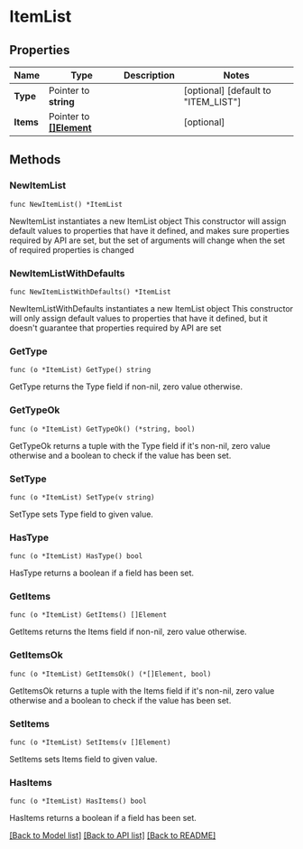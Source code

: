 # ItemList

## Properties

Name | Type | Description | Notes
------------ | ------------- | ------------- | -------------
**Type** | Pointer to **string** |  | [optional] [default to "ITEM_LIST"]
**Items** | Pointer to [**[]Element**](Element.md) |  | [optional] 

## Methods

### NewItemList

`func NewItemList() *ItemList`

NewItemList instantiates a new ItemList object
This constructor will assign default values to properties that have it defined,
and makes sure properties required by API are set, but the set of arguments
will change when the set of required properties is changed

### NewItemListWithDefaults

`func NewItemListWithDefaults() *ItemList`

NewItemListWithDefaults instantiates a new ItemList object
This constructor will only assign default values to properties that have it defined,
but it doesn't guarantee that properties required by API are set

### GetType

`func (o *ItemList) GetType() string`

GetType returns the Type field if non-nil, zero value otherwise.

### GetTypeOk

`func (o *ItemList) GetTypeOk() (*string, bool)`

GetTypeOk returns a tuple with the Type field if it's non-nil, zero value otherwise
and a boolean to check if the value has been set.

### SetType

`func (o *ItemList) SetType(v string)`

SetType sets Type field to given value.

### HasType

`func (o *ItemList) HasType() bool`

HasType returns a boolean if a field has been set.

### GetItems

`func (o *ItemList) GetItems() []Element`

GetItems returns the Items field if non-nil, zero value otherwise.

### GetItemsOk

`func (o *ItemList) GetItemsOk() (*[]Element, bool)`

GetItemsOk returns a tuple with the Items field if it's non-nil, zero value otherwise
and a boolean to check if the value has been set.

### SetItems

`func (o *ItemList) SetItems(v []Element)`

SetItems sets Items field to given value.

### HasItems

`func (o *ItemList) HasItems() bool`

HasItems returns a boolean if a field has been set.


[[Back to Model list]](../README.md#documentation-for-models) [[Back to API list]](../README.md#documentation-for-api-endpoints) [[Back to README]](../README.md)


